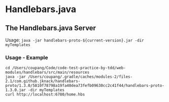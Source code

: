 # Handlebars.java

## The Handlebars.java Server

Usage: `java -jar handlebars-proto-${current-version}.jar -dir myTemplates`

### Usage - Example
```
cd /Users/coupang/Code/code-test-practice-by-tdd/web-modules/handlebars/src/main/resources 
java -jar /Users/coupang/.gradle/caches/modules-2/files-2.1/com.github.jknack/handlebars-proto/1.3.0/5810f78798a19fa40dea73fefb09630cc2c41f44/handlebars-proto-1.3.0.jar -dir myTemplates
curl http://localhost:6780/home.hbs
```
